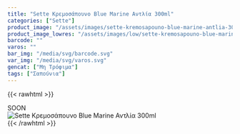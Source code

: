 ```yaml
---
title: "Sette Κρεμοσάπουνο Blue Marine Αντλία 300ml"
categories: ["Sette"]
product_image: "/assets/images/sette-kremosapouno-blue-marine-antlia-300ml.jpg"
product_image_lowres: "/assets/images/low/sette-kremosapouno-blue-marine-antlia-300ml.jpg"
barcode: ""
varos: ""
bar_img: "/media/svg/barcode.svg"
var_img: "/media/svg/varos.svg"
gencat: ["Μη Τρόφιμα"]
tags: ["Σαπούνια"]
---
```

{{< rawhtml >}}

<div class="sload416"><div class="product">SOON<br><div class="pimg"><img alt="Sette Κρεμοσάπουνο Blue Marine Αντλία 300ml" title="Sette Κρεμοσάπουνο Blue Marine Αντλία 300ml" src="/assets/images/sette-kremosapouno-blue-marine-antlia-300ml.jpg"></div></div></div>
{{< /rawhtml >}}


